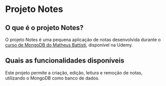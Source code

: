 # Projeto Notes

## O que é o projeto Notes?
O projeto Notes é uma pequena aplicação de notas desenvolvida durante o [curso de MongoDB do Matheus Battisti](https://www.udemy.com/course/mongodb-do-basico-ao-avancado-c-mongoose-e-projetos), disponível na Udemy.

## Quais as funcionalidades disponíveis
Este projeto permite a criação, edição, leitura e remoção de notas, utilizando o MongoDB como banco de dados.